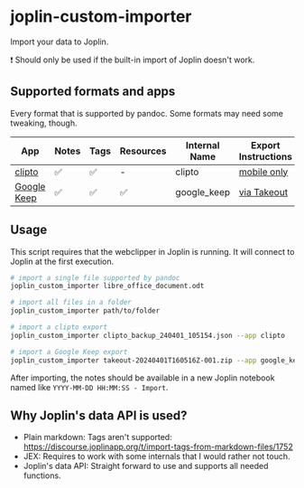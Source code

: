 # joplin-custom-importer

Import your data to Joplin.

:exclamation: Should only be used if the built-in import of Joplin doesn't work.

## Supported formats and apps

Every format that is supported by pandoc. Some formats may need some tweaking, though.

| App | Notes | Tags | Resources | Internal Name | Export Instructions |
| --- | --- | --- | --- | --- | --- |
| [clipto](https://clipto.pro/) | ✅   | ✅   | -  | clipto | [mobile only](https://github.com/clipto-pro/Desktop/issues/21#issuecomment-537401330) |
| [Google Keep](https://keep.google.com) | ✅   | ✅   | ✅   | google_keep | [via Takeout](https://www.howtogeek.com/694042/how-to-export-your-google-keep-notes-and-attachments/) |

## Usage

This script requires that the webclipper in Joplin is running. It will connect to Joplin at the first execution.

```bash
# import a single file supported by pandoc
joplin_custom_importer libre_office_document.odt

# import all files in a folder
joplin_custom_importer path/to/folder

# import a clipto export
joplin_custom_importer clipto_backup_240401_105154.json --app clipto

# import a Google Keep export
joplin_custom_importer takeout-20240401T160516Z-001.zip --app google_keep
```

After importing, the notes should be available in a new Joplin notebook named like `YYYY-MM-DD HH:MM:SS - Import`.

## Why Joplin's data API is used?

- Plain markdown: Tags aren't supported: <https://discourse.joplinapp.org/t/import-tags-from-markdown-files/1752>
- JEX: Requires to work with some internals that I would rather not touch.
- Joplin's data API: Straight forward to use and supports all needed functions.
